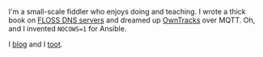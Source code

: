 I'm a small-scale fiddler who enjoys doing and teaching. I wrote a thick book on [FLOSS DNS servers](https://mens.de/:/book) and dreamed up [OwnTracks](https://owntracks.org) over MQTT. Oh, and I invented `NOCOWS=1` for Ansible. 

I [blog](https://jpmens.net) and I [toot](https://mastodon.social/@jpmens).
